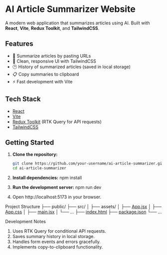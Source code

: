 # AI Article Summarizer Website

A modern web application that summarizes articles using AI. Built with **React**, **Vite**, **Redux Toolkit**, and **TailwindCSS**.

## Features

- 🔗 Summarize articles by pasting URLs
- 📝 Clean, responsive UI with TailwindCSS
- 🕑 History of summarized articles (saved in local storage)
- 📋 Copy summaries to clipboard
- ⚡ Fast development with Vite

## Tech Stack

- [React](https://react.dev/)
- [Vite](https://vitejs.dev/)
- [Redux Toolkit](https://redux-toolkit.js.org/) (RTK Query for API requests)
- [TailwindCSS](https://tailwindcss.com/)

## Getting Started

1. **Clone the repository:**
   ```sh
   git clone https://github.com/your-username/ai-article-summarizer.git
   cd ai-article-summarizer

2. **Install dependencies:**
  npm install

3. **Run the development server:**
  npm run dev

4. Open http://localhost:5173 in your browser.

Project Structure
├── public/
├── src/
│   ├── assets/
│   ├── [App.jsx](http://_vscodecontentref_/0)
│   ├── [App.css](http://_vscodecontentref_/1)
│   ├── [main.jsx](http://_vscodecontentref_/2)
│   └── ...
├── [index.html](http://_vscodecontentref_/3)
├── [package.json](http://_vscodecontentref_/4)
└── ...

Development Notes
  1. Uses RTK Query for conditional API requests.
  2. Saves summary history in local storage.
  3. Handles form events and errors gracefully.
  4. Implements copy-to-clipboard functionality.
